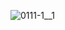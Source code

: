 ![0111-_1__1_](https://github.com/AlperenImam0glu/Kotlin-Custom-Progress-Bar/assets/86842336/38c8294b-ee85-49d0-a031-0d74ccb8b5f9)
